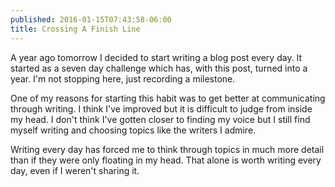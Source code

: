 ```yaml
---
published: 2016-01-15T07:43:58-06:00
title: Crossing A Finish Line
---
```

A year ago tomorrow I decided to start writing a blog post every day. It started as a seven day challenge which has, with this post, turned into a year. I'm not stopping here, just recording a milestone.

One of my reasons for starting this habit was to get better at communicating through writing. I think I've improved but it is difficult to judge from inside my head. I don't think I've gotten closer to finding my voice but I still find myself writing and choosing topics like the writers I admire.

Writing every day has forced me to think through topics in much more detail than if they were only floating in my head. That alone is worth writing every day, even if I weren't sharing it.